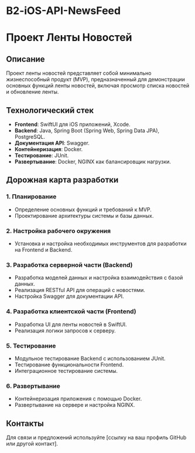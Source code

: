 # B2-iOS-API-NewsFeed

<!-- https://whimsical.com/c4-model-for-ios-app-with-java-backend-TfVUnyFGDf7ojWucZ39EJR] <img width="1096" alt="image" src="https://github.com/safroalex/B2-iOS-API-NewsFeed/assets/105920089/e306b113-bb4c-4bb7-ae26-5795854eb248"> -->


# Проект Ленты Новостей

## Описание
Проект ленты новостей представляет собой минимально жизнеспособный продукт (MVP), предназначенный для демонстрации основных функций ленты новостей, включая просмотр списка новостей и обновление ленты.

## Технологический стек
- **Frontend**: SwiftUI для iOS приложений, Xcode.
- **Backend**: Java, Spring Boot (Spring Web, Spring Data JPA), PostgreSQL.
- **Документация API**: Swagger.
- **Контейнеризация**: Docker.
- **Тестирование**: JUnit.
- **Развертывание**: Docker, NGINX как балансировщик нагрузки.

## Дорожная карта разработки

### 1. Планирование
- Определение основных функций и требований к MVP.
- Проектирование архитектуры системы и базы данных.

### 2. Настройка рабочего окружения
- Установка и настройка необходимых инструментов для разработки на Frontend и Backend.

### 3. Разработка серверной части (Backend)
- Разработка моделей данных и настройка взаимодействия с базой данных.
- Реализация RESTful API для операций с новостями.
- Настройка Swagger для документации API.

### 4. Разработка клиентской части (Frontend)
- Разработка UI для ленты новостей в SwiftUI.
- Реализация логики запросов к серверу.

### 5. Тестирование
- Модульное тестирование Backend с использованием JUnit.
- Тестирование функциональности Frontend.
- Интеграционное тестирование системы.

### 6. Развертывание
- Контейнеризация приложения с помощью Docker.
- Развертывание на сервере и настройка NGINX.

## Контакты
Для связи и предложений используйте [ссылку на ваш профиль GitHub или другой контакт].

